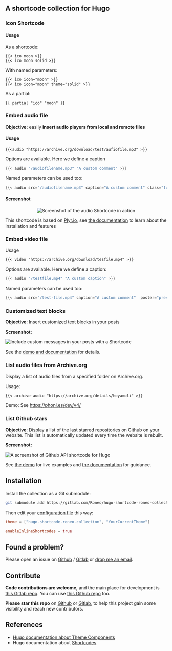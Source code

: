 



## A shortcode collection for Hugo


### Icon Shortcode


#### Usage

As a shortcode:

    {{< ico moon >}}
    {{< ico moon solid >}}

With named parameters:

    {{< ico icon="moon" >}}
    {{< ico icon="moon" theme="solid" >}}

As a partial:

    {{ partial "ico" "moon" }}

### Embed audio file

**Objective:** easily **insert audio players from local and remote files**

#### Usage

```
{{<audio "https://archive.org/download/test/aufiofile.mp3" >}}
```

Options are available. Here we define a caption

```go
{{< audio "/audiofilename.mp3" "A custom comment" >}}
```

Named parameters can be used too:

```go
{{< audio src="/audiofilename.mp3" caption="A custom comment" class="foo" preload="none" >}}
```

#### Screenshot

<div align="center">

![Screenshot of the audio Shortcode in action](https://gitlab.com/Roneo/hugo-shortcode-roneo-collection/-/raw/main/img/screenshot.jpg)

</div>

This shortcode is based on [Plyr.io](https://plyr.io/), see [the documentation](https://github.com/sampotts/plyr#features) to learn about the installation and features


### Embed video file

Usage

    {{< video "https://archive.org/download/tesfile.mp4" >}}


Options are available. Here we define a caption:

```go
{{< audio "/testfile.mp4" "A custom caption" >}}
```

Named parameters can be used too:

```go
{{< audio src="/test-file.mp4" caption="A custom comment"  poster="preview-image.jpg" class="foo" preload="none" >}}
```


### Customized text blocks


**Objective**: Insert customized text blocks in your posts

**Screenshot:**

![Include custom messages in your posts with a Shortcode](https://roneo.org/illustrations/hugo-notices-shortcode-show-warning-message.en-img/20220914110145.jpg)

See the [demo and documentation](https://roneo.org/en/hugo-warning-messages-shortcode/) for details.


### List audio files from Archive.org

Display a list of audio files from a specified folder on Archive.org.

Usage:

    {{< archive-audio "https://archive.org/details/heyamoli" >}}

Demo: See https://phoni.es/dev/v4/

### List Github stars

**Objective**: Display a list of the last starred repositories on Github on your website. This list is automatically updated every time the website is rebuilt.

**Screenshot:**

![A screenshot of Github API shortcode for Hugo](https://roneo.org/illustrations/hugo-api-get-users-starred-repo-from-github-api-shortcode.en-img/20220914095801.jpg)


See [the demo](https://demo.roneo.app/hugo-fetch-github-api-shortcode/) for live examples and [the documentation](https://roneo.org/en/hugo-fetch-remote-data-github-api-shortcode/) for guidance.


## Installation

Install the collection as a Git submodule:

```bash
git submodule add https://gitlab.com/Roneo/hugo-shortcode-roneo-collection.git themes/hugo-shortcode-roneo-collection
```

Then edit your [configuration file](https://gohugo.io/getting-started/configuration/) this way:

```toml
theme = ["hugo-shortcode-roneo-collection", "YourCurrentTheme"]

enableInlineShortcodes = true
```

## Found a problem?

Please open an issue on [Github](https://github.com/RoneoOrg/hugo-shortcode-roneo-collection/issues) / [Gitlab](https://gitlab.com/Roneo/hugo-shortcode-roneo-collection) or [drop me an email](https://roneo.org/contact/).


## Contribute

**Code contributions are welcome**, and the main place for development is [this Gitlab repo](https://gitlab.com/Roneo/hugo-shortcode-roneo-collection). You can use [this Github repo](https://github.com/RoneoOrg/hugo-shortcode-roneo-collection) too.

**Please star this repo** on [Github](https://github.com/RoneoOrg/hugo-shortcode-roneo-collection) or [Gitlab](https://gitlab.com/Roneo/hugo-shortcode-roneo-collection), to help this project gain some visibility and reach new contributors.


## References

- [Hugo documentation about Theme Components](https://gohugo.io/hugo-modules/theme-components/)
- Hugo documentation about [Shortcodes](https://gohugo.io/content-management/shortcodes/)
